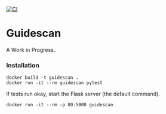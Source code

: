 [![CI](https://github.com/pritykinlab/guidescan/actions/workflows/main.yml/badge.svg)](https://github.com/pritykinlab/guidescan/actions/workflows/main.yml)

# Guidescan
A Work in Progress..

### Installation

```
docker build -t guidescan .
docker run -it --rm guidescan pytest
```

If tests run okay, start the Flask server (the default command).

```
docker run -it --rm -p 80:5000 guidescan
```
